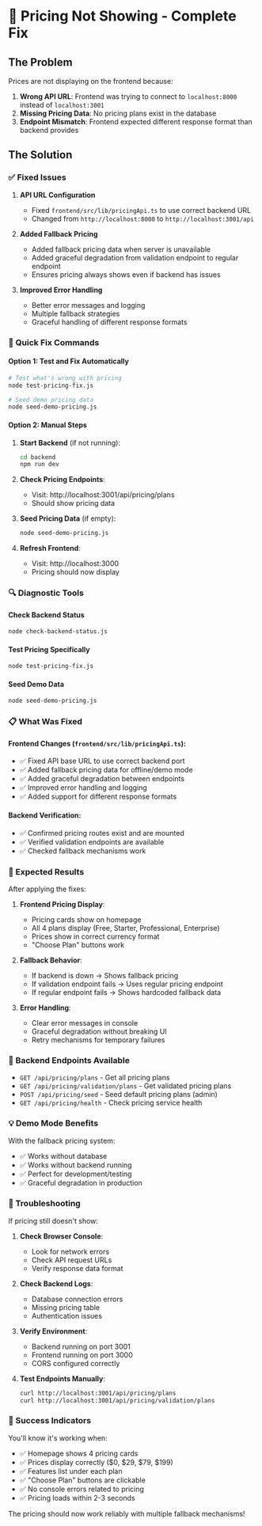 # 🔧 Pricing Not Showing - Complete Fix

## The Problem
Prices are not displaying on the frontend because:
1. **Wrong API URL**: Frontend was trying to connect to `localhost:8000` instead of `localhost:3001`
2. **Missing Pricing Data**: No pricing plans exist in the database
3. **Endpoint Mismatch**: Frontend expected different response format than backend provides

## The Solution

### ✅ Fixed Issues

1. **API URL Configuration**
   - Fixed `frontend/src/lib/pricingApi.ts` to use correct backend URL
   - Changed from `http://localhost:8000` to `http://localhost:3001/api`

2. **Added Fallback Pricing**
   - Added fallback pricing data when server is unavailable
   - Added graceful degradation from validation endpoint to regular endpoint
   - Ensures pricing always shows even if backend has issues

3. **Improved Error Handling**
   - Better error messages and logging
   - Multiple fallback strategies
   - Graceful handling of different response formats

### 🚀 Quick Fix Commands

#### Option 1: Test and Fix Automatically
```bash
# Test what's wrong with pricing
node test-pricing-fix.js

# Seed demo pricing data
node seed-demo-pricing.js
```

#### Option 2: Manual Steps
1. **Start Backend** (if not running):
   ```bash
   cd backend
   npm run dev
   ```

2. **Check Pricing Endpoints**:
   - Visit: http://localhost:3001/api/pricing/plans
   - Should show pricing data

3. **Seed Pricing Data** (if empty):
   ```bash
   node seed-demo-pricing.js
   ```

4. **Refresh Frontend**:
   - Visit: http://localhost:3000
   - Pricing should now display

### 🔍 Diagnostic Tools

#### Check Backend Status
```bash
node check-backend-status.js
```

#### Test Pricing Specifically
```bash
node test-pricing-fix.js
```

#### Seed Demo Data
```bash
node seed-demo-pricing.js
```

### 📋 What Was Fixed

#### Frontend Changes (`frontend/src/lib/pricingApi.ts`):
- ✅ Fixed API base URL to use correct backend port
- ✅ Added fallback pricing data for offline/demo mode
- ✅ Added graceful degradation between endpoints
- ✅ Improved error handling and logging
- ✅ Added support for different response formats

#### Backend Verification:
- ✅ Confirmed pricing routes exist and are mounted
- ✅ Verified validation endpoints are available
- ✅ Checked fallback mechanisms work

### 🎯 Expected Results

After applying the fixes:

1. **Frontend Pricing Display**:
   - Pricing cards show on homepage
   - All 4 plans display (Free, Starter, Professional, Enterprise)
   - Prices show in correct currency format
   - "Choose Plan" buttons work

2. **Fallback Behavior**:
   - If backend is down → Shows fallback pricing
   - If validation endpoint fails → Uses regular pricing endpoint
   - If regular endpoint fails → Shows hardcoded fallback data

3. **Error Handling**:
   - Clear error messages in console
   - Graceful degradation without breaking UI
   - Retry mechanisms for temporary failures

### 🔧 Backend Endpoints Available

- `GET /api/pricing/plans` - Get all pricing plans
- `GET /api/pricing/validation/plans` - Get validated pricing plans
- `POST /api/pricing/seed` - Seed default pricing plans (admin)
- `GET /api/pricing/health` - Check pricing service health

### 💡 Demo Mode Benefits

With the fallback pricing system:
- ✅ Works without database
- ✅ Works without backend running
- ✅ Perfect for development/testing
- ✅ Graceful degradation in production

### 🚨 Troubleshooting

If pricing still doesn't show:

1. **Check Browser Console**:
   - Look for network errors
   - Check API request URLs
   - Verify response data format

2. **Check Backend Logs**:
   - Database connection errors
   - Missing pricing table
   - Authentication issues

3. **Verify Environment**:
   - Backend running on port 3001
   - Frontend running on port 3000
   - CORS configured correctly

4. **Test Endpoints Manually**:
   ```bash
   curl http://localhost:3001/api/pricing/plans
   curl http://localhost:3001/api/pricing/validation/plans
   ```

### 🎉 Success Indicators

You'll know it's working when:
- ✅ Homepage shows 4 pricing cards
- ✅ Prices display correctly ($0, $29, $79, $199)
- ✅ Features list under each plan
- ✅ "Choose Plan" buttons are clickable
- ✅ No console errors related to pricing
- ✅ Pricing loads within 2-3 seconds

The pricing should now work reliably with multiple fallback mechanisms!
